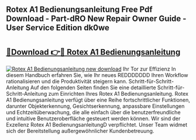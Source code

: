 ## Rotex A1 Bedienungsanleitung Free Pdf Download - Part-dRO New Repair Owner Guide - User Service Edition dk0we

# <h2><a href="http://df1arf7.blite.top/?on=Rotex+A1+Bedienungsanleitung">🔗Download 👉🔴 Rotex A1 Bedienungsanleitung</a></h2>

[![Rotex A1 Bedienungsanleitung new download](https://i.imgur.com/lujVjoI.png)](http://df1arf7.blite.top/?on=Rotex+A1+Bedienungsanleitung)
Ihr Tor zur Effizienz In diesem Handbuch erfahren Sie, wie Ihr neues REDDDDDDD Ihren Workflow rationalisieren und die Produktivität steigern kann. Schritt-für-Schritt-Anleitung Auf den folgenden Seiten finden Sie eine detaillierte Schritt-für-Schritt-Anleitung zum Einrichten Ihres Rotex A1 Bedienungsanleitung. Rotex A1 Bedienungsanleitung verfügt über eine Reihe fortschrittlicher Funktionen, darunter Objekterkennung, Gesichtserkennung, anpassbare Einstellungen und Echtzeitüberwachung, die alle einfach über die benutzerfreundliche und intuitive Benutzeroberfläche gesteuert werden können. Wir sind der Exzellenz Rotex A1 BedienungsanleitungD verpflichtet. Unser Team widmet sich der Bereitstellung außergewöhnlicher Kundenbetreuung.
